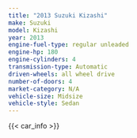 ```yaml
---
title: "2013 Suzuki Kizashi"
make: Suzuki
model: Kizashi
year: 2013
engine-fuel-type: regular unleaded
engine-hp: 180
engine-cylinders: 4
transmission-type: Automatic
driven-wheels: all wheel drive
number-of-doors: 4
market-category: N/A
vehicle-size: Midsize
vehicle-style: Sedan
---
```


{{< car_info >}}
